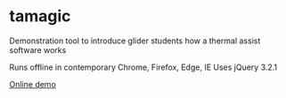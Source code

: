 # tamagic

Demonstration tool to introduce glider students how a thermal assist software works

Runs offline in contemporary Chrome, Firefox, Edge, IE Uses jQuery 3.2.1

[Online demo](http://mer.re/labs/tamagic)
